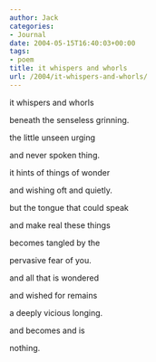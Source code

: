 ```yaml
---
author: Jack
categories:
- Journal
date: 2004-05-15T16:40:03+00:00
tags:
- poem
title: it whispers and whorls
url: /2004/it-whispers-and-whorls/
---
```


it whispers and whorls
  
beneath the senseless grinning.
  
the little unseen urging
  
and never spoken thing.
  
it hints of things of wonder
  
and wishing oft and quietly.
  
but the tongue that could speak
  
and make real these things
  
becomes tangled by the
  
pervasive fear of you.
  
and all that is wondered
  
and wished for remains
  
a deeply vicious longing.
  
and becomes and is
  
nothing.
